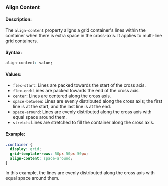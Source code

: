 ### **Align Content**

#### Description:

The `align-content` property aligns a grid container's lines within the container when there is extra space in the cross-axis. It applies to multi-line grid containers.

#### Syntax:

```css
align-content: value;
```

#### Values:

- `flex-start`: Lines are packed towards the start of the cross axis.
- `flex-end`: Lines are packed towards the end of the cross axis.
- `center`: Lines are centered along the cross axis.
- `space-between`: Lines are evenly distributed along the cross axis; the first line is at the start, and the last line is at the end.
- `space-around`: Lines are evenly distributed along the cross axis with equal space around them.
- `stretch`: Lines are stretched to fill the container along the cross axis.

#### Example:

```css
.container {
  display: grid;
  grid-template-rows: 50px 50px 50px;
  align-content: space-around;
}
```

In this example, the lines are evenly distributed along the cross axis with equal space around them.
